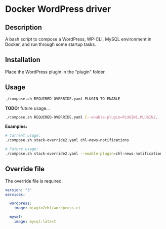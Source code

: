 # Docker WordPress driver

Description
---
A bash script to compose a WordPress, WP-CLI, MySQL environment in Docker, and run through some startup tasks.

Installation
---
Place the WordPress plugin in the "plugin" folder.


Usage
---

```bash
./compose.sh REQUIRED-OVERRIDE.yaml PLUGIN-TO-ENABLE
```

**TODO:** future usage...

```bash
./compose.sh REQUIRED-OVERRIDE.yaml [--enable-plugin=PLUGIN1,PLUGIN2,...]
```

**Examples:**  

```bash
# Current usage:
./compose.sh stack-override2.yaml chl-news-notifications

# Future usage:
./compose.sh stack-override2.yaml --enable-plugin=chl-news-notifications
```

## Override file
The override file is required.

```yaml
version: "3"
services:

  wordpress: 
    image: biagio2chl/wordpress-ci

  mysql: 
    image: mysql:latest

```
